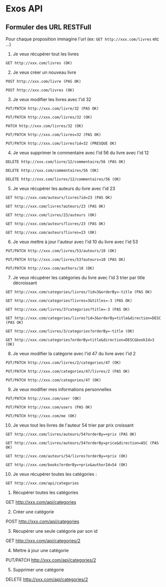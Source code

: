 # Exos API

## Formuler des URL RESTFull

Pour chaque proposition immagine l'url (ex: `GET http://xxx.com/livres` etc ...)

1. Je veux récupérer tout les livres

```
GET http://xxx.com/livres (OK)
```

2. Je veux créer un nouveau livre

```
POST http://xxx.com/livre (PAS OK)

POST http://xxx.com/livres (OK)
```

3. Je veux modifier les livres avec l'id 32

```
PUT/PATCH http://xxx.com/livre/32 (PAS OK)

PUT/PATCH http://xxx.com/livres/32 (OK)

PATCH http://xxx.com/livres/32 (OK)

PUT/PATCH http://xxx.com/livres=32 (PAS OK)

PUT/PATCH http://xxx.com/livres?id=32 (PRESQUE OK)
```

4. Je veux supprimer le commentaire avec l'id 56 du livre avec l'id 12

```
DELETE http://xxx.com/livre/12/commentaire/56 (PAS OK)

DELETE http://xxx.com/commentaires/56 (OK)

DELETE http://xxx.com/livres/12/commentaires/56 (OK)
```

5. Je veux récupérer les auteurs du livre avec l'id 23

```
GET http://xxx.com/auteurs/livres?id=23 (PAS OK)

GET http://xxx.com/livres?auteurs/23 (PAS OK)

GET http://xxx.com/livres/23/auteurs (OK)

GET http://xxx.com/auteurs?livres/23 (PAS OK)

GET http://xxx.com/auteurs?livres=23 (OK)
```

6. Je veux mettre à jour l'auteur avec l'id 10 du livre avec l'id 53

```
PUT/PATCH http://xxx.com/livres/53/auteurs/10 (OK)

PUT/PATCH http://xxx.com/livres/53?auteurs=10 (PAS OK)

PUT/PATCH http://xxx.com/authors/10 (OK)
```

7. Je veux récupérer les catégories du livre avec l'id 3 trier par title décroissant

```
GET http://xxx.com/categories/livres/?id=3&orderBy=-title (PAS OK)

GET http://xxx.com/categories?livres=3&titles=-3 (PAS OK)

GET http://xxx.com/livres/3?categories?title=-3 (PAS OK)

GET http://xxx.com/categories/livres?id=3&orderBy=title&direction=DESC (PAS OK)

GET http://xxx.com/livres/3/categories?orderBy=-title (OK)

GET http://xxx.com/categories?orderBy=title&direction=DESC&bookId=3 (OK)
```

8. Je veux modifier la catégorie avec l'id 47 du livre avec l'id 2

```
PUT/PATCH http://xxx.com/livres/2/categories/47 (OK)

PUT/PATCH http://xxx.com/categories/47/livres/2 (PAS OK)

PUT/PATCH http://xxx.com/categories/47 (OK)
```

9. Je veux modifier mes informations personnelles

```
PUT/PATCH http://xxx.com/user (OK)

PUT/PATCH http://xxx.com/users (PAS OK)

PUT/PATCH http://xxx.com/me (OK)
```

10. Je veux tout les livres de l'auteur 54 trier par prix croissant

```
GET http://xxx.com/livres/auteurs/54?orderBy=+prix (PAS OK)

GET http://xxx.com/livres/auteurs/54?orderBy=price&direction=ASC (PAS OK)

GET http://xxx.com/auteurs/54/livres?orderBy=+prix (OK)

GET http://xxx.com/books?orderBy=+prix&authorId=54 (OK)
```

10. Je veux récupérer toutes les catégories :

```
GET http://xxx.com/api/categories
```

1. Récupérer toutes les catégories

GET http://xxx.com/api/categories

2. Créer une catégorie

POST http://xxx.com/api/categories

3. Récupérer une seule catégorie par son id

GET http://xxx.com/api/categories/2

4. Mettre à jour une catégorie

PUT/PATCH http://xxx.com/api/categories/2

5. Supprimer une catégorie

DELETE http://xxx.com/api/categories/2
